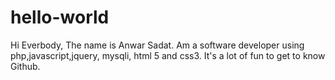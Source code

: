 # hello-world

Hi Everbody,
The name is Anwar Sadat. Am a software developer using php,javascript,jquery, mysqli, html 5 and css3.
It's  a lot of fun to get to know Github.
